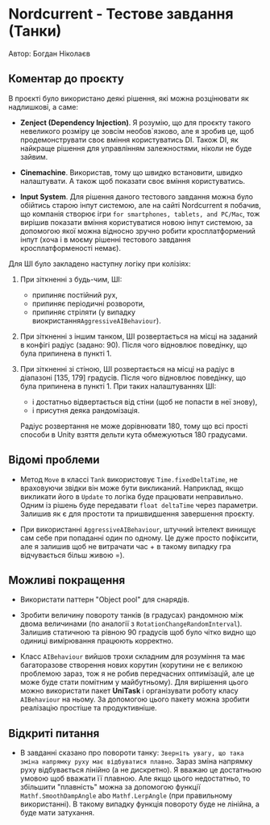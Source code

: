 # Nordcurrent - Тестове завдання (Танки)

Автор: Богдан Ніколаєв

## Коментар до проєкту

В проєкті було використано деякі рішення, які можна розцінювати як надлишкові, а саме:

- **Zenject (Dependency Injection)**. Я розумію, що для проєкту такого невеликого розміру це зовсім необов`язково, але я зробив це, щоб продемонструвати своє вміння користуватись DI. Також DI, як найкраще рішення для управлінням залежностями, ніколи не буде зайвим.

- **Сinemachine**. Використав, тому що швидко встановити, швидко налаштувати. А також щоб показати своє вміння користуватись.

- **Input System**. Для рішення даного тестового завдання можна було обійтись старою інпут системою, але на сайті Nordcurrent я побачив, що компанія створює ігри `for smartphones, tablets, and PC/Mac`, тож вирішив показати вміння користуватися новою інпут системою, за допомогою якої можна відносно зручно робити кросплатформений інпут (хоча і в моєму рішенні тестового завдання кросплатформеності немає).

Для ШІ було закладено наступну логіку при колізіях:

1. При зіткненні з будь-чим, ШІ:
   - припиняє постійний рух,
   - припиняє періодичні розвороти,
   - припиняє стріляти (у випадку виокристання`AggressiveAIBehaviour`).
  
2. При зіткненні з іншим танком, ШІ розвертається на місці на заданий в конфігі радіус (задано: 90). Після чого відновлює поведінку, що була припинена в пункті 1.

3. При зіткненні зі стіною, ШІ розвертається на місці на радіус в діапазоні [135, 179] градусів. Після чого відновлює поведінку, що була припинена в пункті 1. При таких налаштуваннях ШІ:
   - і достатньо відвертається від стіни (щоб не попасти в неї знову),
   - і присутня деяка рандомізація.

    Радіус розвертання не може дорівнювати 180, тому що всі прості способи в Unity взяття дельти кута обмежуються 180 градусами.

## Відомі проблеми

- Метод `Move` в классі `Tank` використовує `Time.fixedDeltaTime`, не враховуючи звідки він може бути викликаний. Наприклад, якщо викликати його в `Update` то логіка буде працювати неправильно. Одним із рішень буде передавати `float deltaTime` через параметри. Залишив як є для простоти та пришвидшення завершення проєкту.

- При використанні `AggressiveAIBehaviour`, штучний інтелект винищує сам себе при попаданні один по одному. Це дуже просто пофіксити, але я залишив щоб не витрачати час + в такому випадку гра відчувається більш живою =).

## Можливі покращення

- Використати паттерн "Object pool" для снарядів.

- Зробити величину повороту танків (в градусах) рандомною між двома величинами (по аналогії з `RotationChangeRandomInterval`). Залишив статичною та рівною 90 градусів щоб було чітко видно що одиниці вимірювання працюють корректно.

- Класс `AIBehaviour` вийшов трохи складним для розуміння та має багаторазове створення нових корутин (корутини не є великою проблемою зараз, тож я не робив передчасних оптимізацій, але це може буде стати помітним у майбутньому). Для вирішення цього можно використати пакет **UniTask** і організувати роботу класу `AIBehaviour` на ньому. За допомогою цього пакету можна зробити реалізацію простіше та продуктивніше.

## Відкриті питання

- В завданні сказано про повороти танку: `Зверніть увагу, що така зміна напрямку руху має відбуватися плавно`. Зараз зміна напрямку руху відбувається лінійно (а не дискретно). Я вважаю це достатньою умовою щоб вважати її плавною. Але якщо цього недостатньо, то збільшити "плавність" можна за допомогою функції `Mathf.SmoothDampAngle` abo `Mathf.LerpAngle` (при правильному використанні). В такому випадку функція повороту буде не лінійна, а буде мати затухання.
